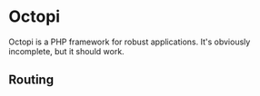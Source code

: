 # Octopi
Octopi is a PHP framework for robust applications.
It's obviously incomplete, but it should work.

## Routing
